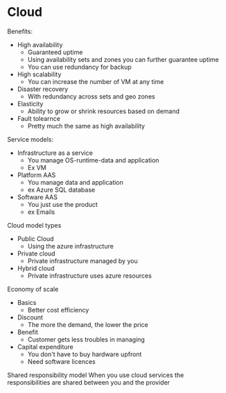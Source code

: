 # Cloud

Benefits:
- High availability
	+ Guaranteed uptime
	+ Using availability sets and zones you can further guarantee uptime
	+ You can use redundancy for backup
- High scalability
	+ You can increase the number of VM at any time
- Disaster recovery
	+ With redundancy across sets and geo zones 
- Elasticity
	+ Ability to grow or shrink resources based on demand
- Fault tolearnce
	+ Pretty much the same as high availability
	

Service models:
- Infrastructure as a service
	+ You manage OS-runtime-data and application
	+ Ex VM
- Platform AAS
	+ You manage data and application
	+ ex Azure SQL database
- Software AAS
	+ You just use the product
	+ ex Emails




Cloud model types
- Public Cloud
	+ Using the azure infrastructure
- Private cloud
	+ Private infrastructure managed by you
- Hybrid cloud
	+ Private infrastructure uses azure resources



Economy of scale
- Basics
	+ Better cost efficiency
- Discount
	+ The more the demand, the lower the price
- Benefit
	+ Customer gets less troubles in managing
- Capital expenditure
	+ You don't have to buy hardware upfront
	+ Need software licences
	


Shared responsibility model
When you use cloud services the responsibilities are shared between you and the provider































